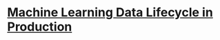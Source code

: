# [Machine Learning Data Lifecycle in Production](https://www.coursera.org/learn/machine-learning-data-lifecycle-in-production/home/week/1>)
